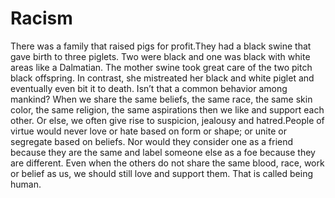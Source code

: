 # Racism

​There was a family that raised pigs for profit.​They had a black swine that gave birth to three piglets. Two were black and one was black with white areas like a Dalmatian. The mother swine took great care of the two pitch black offspring. In contrast, she mistreated her black and white piglet and eventually even bit it to death.   					 							 		 	       Isn’t that a common behavior among mankind? When we share the same beliefs, the same race, the same skin color, the same religion, the same aspirations then we like and support each other. Or else, we often give rise to suspicion, jealousy and hatred.​People of virtue would never love or hate based on form or shape; or unite or segregate based on beliefs. Nor would they consider one as a friend because they are the same and label someone else as a foe because they are different. Even when the others do not share the same blood, race, work or belief as us, we should still love and support them. That is called being human.